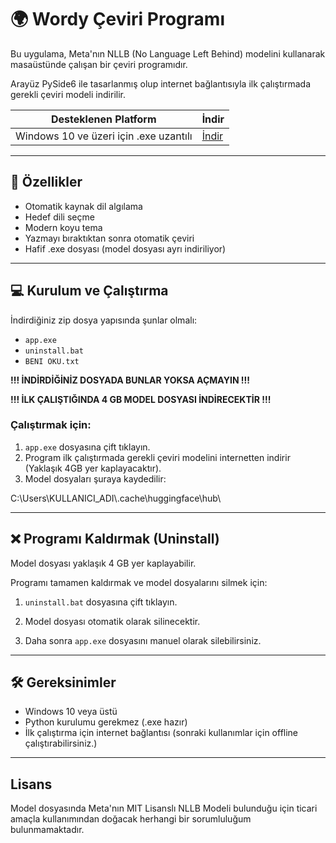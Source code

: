 # 🌍 Wordy Çeviri Programı

Bu uygulama, Meta'nın NLLB (No Language Left Behind) modelini kullanarak masaüstünde çalışan bir çeviri programıdır.

Arayüz PySide6 ile tasarlanmış olup internet bağlantısıyla ilk çalıştırmada gerekli çeviri modeli indirilir.

| Desteklenen Platform | İndir |
|----------------------|-------|
| Windows 10 ve üzeri için .exe uzantılı | [İndir](https://www.mediafire.com/file/fjj9bwliavgnhgy/Wordy-translate.zip/file) |


---

## 🚀 Özellikler

- Otomatik kaynak dil algılama
- Hedef dili seçme
- Modern koyu tema
- Yazmayı bıraktıktan sonra otomatik çeviri
- Hafif .exe dosyası (model dosyası ayrı indiriliyor)

---

## 💻 Kurulum ve Çalıştırma

İndirdiğiniz zip dosya yapısında şunlar olmalı:

- `app.exe`
- `uninstall.bat`
- `BENI OKU.txt`

**!!! İNDİRDİĞİNİZ DOSYADA BUNLAR YOKSA AÇMAYIN !!!**

**!!! İLK ÇALIŞTIĞINDA 4 GB MODEL DOSYASI İNDİRECEKTİR !!!**

### Çalıştırmak için:

1. `app.exe` dosyasına çift tıklayın.
2. Program ilk çalıştırmada gerekli çeviri modelini internetten indirir (Yaklaşık 4GB yer kaplayacaktır).
3. Model dosyaları şuraya kaydedilir:

C:\Users\KULLANICI_ADI\\.cache\huggingface\hub\

---

## ❌ Programı Kaldırmak (Uninstall)

Model dosyası yaklaşık 4 GB yer kaplayabilir.

Programı tamamen kaldırmak ve model dosyalarını silmek için:

1. `uninstall.bat` dosyasına çift tıklayın.

2. Model dosyası otomatik olarak silinecektir.

3. Daha sonra `app.exe` dosyasını manuel olarak silebilirsiniz.

---

## 🛠️ Gereksinimler

- Windows 10 veya üstü
- Python kurulumu gerekmez (.exe hazır)
- İlk çalıştırma için internet bağlantısı (sonraki kullanımlar için offline çalıştırabilirsiniz.)

---

## Lisans

Model dosyasında Meta'nın MIT Lisanslı NLLB Modeli bulunduğu için ticari amaçla kullanımından doğacak herhangi bir sorumluluğum bulunmamaktadır.
